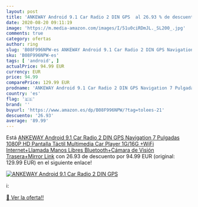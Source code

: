 ```yaml
---
layout: post
title: 'ANKEWAY Android 9.1 Car Radio 2 DIN GPS  al 26.93 % de descuento'
date: 2020-08-20 09:11:19
image: 'https://m.media-amazon.com/images/I/51u0ciRDmJL._SL200_.jpg'
comments: true
category: ofertas
author: ring
slug: 'B08F996NPW-es ANKEWAY Android 9.1 Car Radio 2 DIN GPS Navigation 7...'
sku: 'B08F996NPW-es'
tags: [ 'android', ]
actualPrice: 94.99 EUR
currency: EUR
price: 94.99
comparePrice: 129.99 EUR
prodname: 'ANKEWAY Android 9.1 Car Radio 2 DIN GPS Navigation 7 Pulgadas 1080P HD Pantalla Táctil Multimedia Car Player 1G/16G +WiFi Internet+Llamada Manos Libres Bluetooth+Cámara de Visión Trasera+Mirror Link'
country: 'es'
flag: '🇪🇸'
brand: ''
buyurl: 'https://www.amazon.es/dp/B08F996NPW/?tag=tolees-21'
descuento: '26.93'
average: '89.99'
---
```


Está [ANKEWAY Android 9.1 Car Radio 2 DIN GPS Navigation 7 Pulgadas 1080P HD Pantalla Táctil Multimedia Car Player 1G/16G +WiFi Internet+Llamada Manos Libres Bluetooth+Cámara de Visión Trasera+Mirror Link](https://www.amazon.es/dp/B08F996NPW/?tag=tolees-21) con 26.93 de descuento por 94.99 EUR (original: 129.99 EUR) en el siguiente enlace!

[![ANKEWAY Android 9.1 Car Radio 2 DIN GPS ](https://m.media-amazon.com/images/I/51u0ciRDmJL._SL200_.jpg)](https://www.amazon.es/dp/B08F996NPW/?tag=tolees-21)

ℹ️:


[🛒 Ver la oferta!!](https://www.amazon.es/dp/B08F996NPW/?tag=tolees-21)
